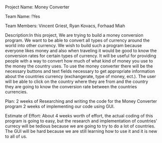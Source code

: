 Project Name: Money Converter

Team Name: !Yes

Team Members: Vincent Griest, Ryan Kovacs, Forhaad Miah

Description:In this project, We are trying to build a money conversion program. We want to be able to
convert all types of currency around the world into other currency.
We wish to build such a program because everyone likes money and also when traveling 
it would be good to know the conversion rates for certain types of currency.
It will be useful for providing people with a way to convert how much of what kind of money you use to the money the country uses.
To use the money converter there will be the necessary buttons and text fields necessary to
get appropriate information about the countries currency (exchangerate, type of money, ect.).
The user will be able to click on the country where they are from and the country they are going to know the conversion rate between
the countries currencies.

Plan:
2 weeks of Researching and writing the code for the Money Converter program
2 weeks of implementing our code using GUI.

Estimate of Effort: About 4 weeks worth of effort, the actual coding of this program is going to easy, but the research and implementation of
countries' currecy will be tedious because we are going to try to do a lot of countries. The GUI will be hard because
we are still learning how to use it and it is new to all of us.
